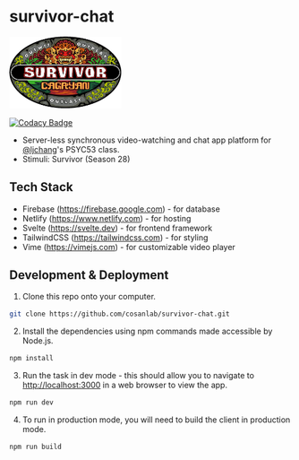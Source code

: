 # survivor-chat

<p float="left">
    <img src="survivor-logo.webp" width="200" />
</p>

[![Codacy Badge](https://app.codacy.com/project/badge/Grade/6a942e3695d944198ecb1a0960333c95)](https://app.codacy.com/gh/cosanlab/survivor-chat/dashboard?utm_source=gh&utm_medium=referral&utm_content=&utm_campaign=Badge_grade)

- Server-less synchronous video-watching and chat app platform for [@ljchang](https://github.com/ljchang)'s PSYC53 class.
- Stimuli: Survivor (Season 28)

## Tech Stack

- Firebase (<https://firebase.google.com>) - for database
- Netlify (<https://www.netlify.com>) - for hosting
- Svelte (<https://svelte.dev>) - for frontend framework
- TailwindCSS (<https://tailwindcss.com>) - for styling
- Vime (<https://vimejs.com>) - for customizable video player

## Development & Deployment

1. Clone this repo onto your computer.

```bash
git clone https://github.com/cosanlab/survivor-chat.git
```

2. Install the dependencies using npm commands made accessible by Node.js.

```bash
npm install
```

3. Run the task in dev mode - this should allow you to navigate to <http://localhost:3000> in a web browser to view the app.

```bash
npm run dev
```

4. To run in production mode, you will need to build the client in production mode.

```bash
npm run build
```
